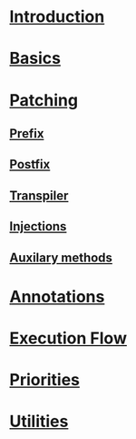 # [Introduction](intro.md)
# [Basics](basics.md)
# [Patching](patching.md)
## [Prefix](patching-prefix.md)
## [Postfix](patching-postfix.md)
## [Transpiler](patching-transpiler.md)
## [Injections](patching-injections.md)
## [Auxilary methods](patching-auxilary.md)
# [Annotations](annotations.md)
# [Execution Flow](execution.md)
# [Priorities](priorities.md)
# [Utilities](utilities.md)